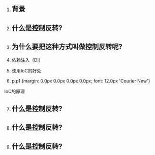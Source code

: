 1. ## 背景
2. ## 什么是控制反转?
3. ## 为什么要把这种方式叫做控制反转呢?
4. 依赖注入（DI）

5. 使用IoC的好处

6.    p.p1 {margin: 0.0px 0.0px 0.0px 0.0px; font: 12.0px 'Courier New'}  


   IoC的原理

7. ## 什么是控制反转?
8. ## 什么是控制反转?
9. ## 什么是控制反转?



